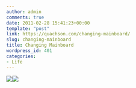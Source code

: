 ```yaml
---
author: admin
comments: true
date: 2011-02-28 15:41:23+00:00
template: "post"
link: https://quachson.com/changing-mainboard/
slug: changing-mainboard
title: Changing Mainboard
wordpress_id: 401
categories:
- Life
---
```


![](/Users/QuachSon/AppData/Local/Temp/moz-screenshot-1.png)[![](http://quachson.files.wordpress.com/2011/02/mainboard.png)](http://quachson.files.wordpress.com/2011/02/mainboard.png)
